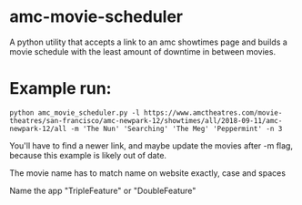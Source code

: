 # amc-movie-scheduler
A python utility that accepts a link to an amc showtimes page and builds a movie schedule with the least amount of downtime in between movies.


# Example run:
`python amc_movie_scheduler.py -l https://www.amctheatres.com/movie-theatres/san-francisco/amc-newpark-12/showtimes/all/2018-09-11/amc-newpark-12/all -m 'The Nun' 'Searching' 'The Meg' 'Peppermint' -n 3`

You'll have to find a newer link, and maybe update the movies after -m flag, because this example is likely out of date.

The movie name has to match name on website exactly, case and spaces

Name the app "TripleFeature" or "DoubleFeature"

